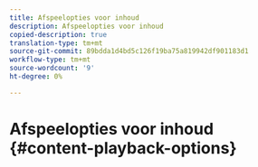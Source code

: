 ```yaml
---
title: Afspeelopties voor inhoud
description: Afspeelopties voor inhoud
copied-description: true
translation-type: tm+mt
source-git-commit: 89bdda1d4bd5c126f19ba75a819942df901183d1
workflow-type: tm+mt
source-wordcount: '9'
ht-degree: 0%

---
```



# Afspeelopties voor inhoud {#content-playback-options}
